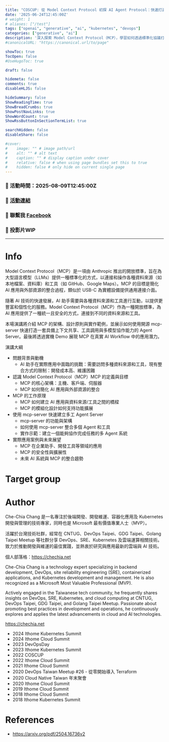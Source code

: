 ```yaml
---
title: "COSCUP: 從 Model Context Protocol 初探 AI Agent Protocol：快速打造多工 Agent Server"
date: '2025-06-24T12:45:00Z'
# weight: 1
# aliases: ["/test"]
tags: ["openai", "generative", "ai", "kubernetes", "devops"]
categories: ["generative", "ai"]
description: '深入探索 Model Context Protocol（MCP），學習如何透過標準化協議打造支援多 Agent 協作與工具調用的進階 AI Agent Server。AI Agent 系統的發展正逐步邁向模組化與多 Agent 協作的新階段，而 Model Context Protocol（MCP） 正是促進模型、工具與本地資源之間有效協作的關鍵協議。透過 MCP，開發者可用統一且安全的方式讓 LLM 與本地/遠端服務互動，實現更穩定、可追蹤、可擴充的多工 Agent 架構。本場演講將深入解析 MCP 的架構、設計原則與實作範例，並展示如何使用開源 mcp-server 快速打造一套具備上下文共享、工具調用與多模型協作能力的 Agent Server。最後將透過實機 Demo 展現 MCP 在真實 AI Workflow 中的應用潛力。'
#canonicalURL: "https://canonical.url/to/page"

showToc: true
TocOpen: false
#UseHugoToc: true

draft: false

hidemeta: false
comments: true
disableHLJS: false

hideSummary: false
ShowReadingTime: true
ShowBreadCrumbs: true
ShowPostNavLinks: true
ShowWordCount: true
ShowRssButtonInSectionTermList: true

searchHidden: false
disableShare: false

#cover:
#    image: "" # image path/url
#    alt: "" # alt text
#    caption: "" # display caption under cover
#    relative: false # when using page bundles set this to true
#    hidden: false # only hide on current single page
---
```


### 📅 活動時間：2025-08-09T12:45:00Z
### 🔗 [活動連結](https://coscup.org/2025/)
### 📘 聯繫我 [Facebook](https://www.facebook.com/engineer.from.scratch)
### 📑 投影片WIP

---

# Info

Model Context Protocol（MCP）是一項由 Anthropic 推出的開放標準，旨在為大型語言模型（LLMs）提供一種標準化的方式，以連接和操作各種資料來源（如本地檔案、資料庫）和工具（如 GitHub、Google Maps）。MCP 的目標是簡化 AI 應用與外部資源的整合過程，類似於 USB-C 為實體設備提供通用連接介面。

隨著 AI 技術的快速發展，AI 助手需要與各種資料來源和工具進行互動，以提供更豐富和個性化的服務。Model Context Protocol（MCP）作為一種開放標準，為 AI 應用提供了一種統一且安全的方式，連接到不同的資料來源和工具。

本場演講將介紹 MCP 的架構、設計原則與實作範例，並展示如何使用開源 mcp-server 快速打造一套具備上下文共享、工具調用與多模型協作能力的 Agent Server。最後將透過實機 Demo 展現 MCP 在真實 AI Workflow 中的應用潛力。

演講大綱
- 問題背景與動機
  - AI 助手在實際應用中面臨的挑戰：需要訪問多種資料來源和工具，現有整合方式的限制：開發成本高、維護困難
- 認識 Model Context Protocol（MCP）MCP 的定義與目標
  - MCP 的核心架構：主機、客戶端、伺服器
  - MCP 如何簡化 AI 應用與外部資源的整合
- MCP 的工作原理
  - MCP 如何建立 AI 應用與資料來源/工具之間的橋樑
  - MCP 的模組化設計如何支持功能擴展
- 使用 mcp-server 快速建立多工 Agent Server
  - mcp-server 的功能與架構
  - 如何使用 mcp-server 整合多個 Agent 和工具
  - 實作示範：建立一個能夠協作完成任務的多 Agent 系統
- 實際應用案例與未來展望
  - MCP 在企業助手、開發工具等領域的應用
  - MCP 的安全性與擴展性
  - 未來 AI 系統與 MCP 的整合趨勢

# Target group

# Author

Che-Chia Chang 是一名專注於後端開發、開發維運、容器化應用及 Kubernetes 開發與管理的技術專家，同時也是 Microsoft 最有價值專業人士（MVP）。

活躍於台灣技術社群，經常在 CNTUG、DevOps Taipei、GDG Taipei、Golang Taipei Meetup 等社群分享 DevOps、SRE、Kubernetes 及雲端運算相關技術。致力於推動開發與維運的最佳實踐，並熱衷於研究與應用最新的雲端與 AI 技術。

個人部落格：https://chechia.net

Che-Chia Chang is a technology expert specializing in backend development, DevOps, site reliability engineering (SRE), containerized applications, and Kubernetes development and management. He is also recognized as a Microsoft Most Valuable Professional (MVP).

Actively engaged in the Taiwanese tech community, he frequently shares insights on DevOps, SRE, Kubernetes, and cloud computing at CNTUG, DevOps Taipei, GDG Taipei, and Golang Taipei Meetup. Passionate about promoting best practices in development and operations, he continuously explores and applies the latest advancements in cloud and AI technologies.

https://chechia.net

- 2024 Ithome Kubernetes Summit
- 2024 Ithome Cloud Summit
- 2023 DevOpsDay
- 2023 Ithome Kubernetes Summit
- 2022 COSCUP
- 2022 Ithome Cloud Summit
- 2021 Ithome Cloud Summit
- 2020 DevOps Taiwan Meetup #26 - 從零開始導入 Terraform
- 2020 Cloud Native Taiwan 年末聚會
- 2020 Ithome Cloud Summit
- 2019 Ithome Cloud Summit
- 2018 Ithome Cloud Summit
- 2018 Ithome Kubernetes Summit

# References

- https://arxiv.org/pdf/2504.16736v2
